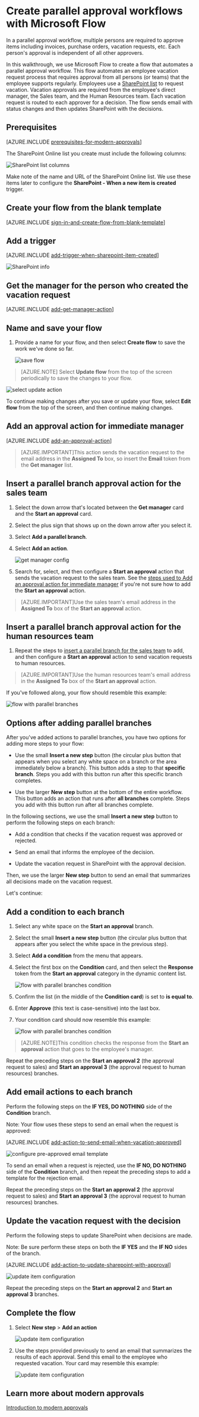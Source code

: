 <properties
    pageTitle="Create a parallel modern approval workflow | Microsoft Flow"
    description="Create a parallel modern approval workflow"
    services=""
    suite="flow"
    documentationCenter="na"
    authors="MSFTMan"
    manager="anneta"
    editor=""
    tags=""/>

<tags
   ms.service="flow"
   ms.devlang="na"
   ms.topic="article"
   ms.tgt_pltfrm="na"
   ms.workload="na"
   ms.date="06/08/2017"
   ms.author="deonhe"/>

# Create parallel approval workflows with Microsoft Flow

In a parallel approval workflow, multiple persons are required to approve items including invoices, purchase orders, vacation requests, etc. Each person's approval is independent of all other approvers.

In this walkthrough, we use Microsoft Flow to create a flow that automates a parallel approval workflow. This flow automates an employee vacation request process that requires approval from all persons (or teams) that the employee supports regularly. Employees use a [SharePoint list](https://support.office.com/article/Introduction-to-lists-0a1c3ace-def0-44af-b225-cfa8d92c52d7) to request vacation. Vacation approvals are required from the employee's direct manager, the Sales team, and the Human Resources team. Each vacation request is routed to each approver for a decision. The flow sends email with status changes and then updates SharePoint with the decisions.

## Prerequisites

[AZURE.INCLUDE [prerequisites-for-modern-approvals](../includes/prerequisites-for-modern-approvals.md)]

The SharePoint Online list you create must include the following columns:

   ![SharePoint list columns](./media/parallel-modern-approvals/sharepoint-columns.png)

Make note of the name and URL of the SharePoint Online list. We use these items later to configure the **SharePoint - When a new item is created** trigger.

## Create your flow from the blank template

[AZURE.INCLUDE [sign-in-and-create-flow-from-blank-template](../includes/sign-in-and-create-flow-from-blank-template.md)]

## Add a trigger

[AZURE.INCLUDE [add-trigger-when-sharepoint-item-created](../includes/sign-in-and-create-flow-from-blank-template.md)]

   ![SharePoint info](../includes/media/parallel-modern-approvals/select-sharepoint-site-info.png)

## Get the manager for the person who created the vacation request

[AZURE.INCLUDE [add-get-manager-action](../includes/add-get-manager-action.md)]

## Name and save your flow

1. Provide a name for your flow, and then select **Create flow** to save the work we've done so far.

   ![save flow](./media/parallel-modern-approvals/save.png)

>[AZURE.NOTE] Select **Update flow** from the top of the screen periodically to save the changes to your flow.

   ![select update action](./media/parallel-modern-approvals/update.png)

To continue making changes after you save or update your flow, select **Edit flow** from the top of the screen, and then continue making changes.

## Add an approval action for immediate manager

[AZURE.INCLUDE [add-an-approval-action](../includes/add-an-approval-action.md)]


>[AZURE.IMPORTANT]This action sends the vacation request to the email address in the **Assigned To** box, so insert the **Email** token from the **Get manager** list.

## Insert a parallel branch approval action for the sales team

1. Select the down arrow that's located between the **Get manager** card and the **Start an approval** card.

1. Select the plus sign that shows up on the down arrow after you select it.

1. Select **Add a parallel branch**.

1. Select **Add an action**.

   ![get manager config](./media/parallel-modern-approvals/add-parallel-branch.png)

1. Search for, select, and then configure a **Start an approval** action that sends the vacation request to the sales team. See the [steps used to Add an approval action for immediate manager](parallel-modern-approvals.md/#Add-an-approval-action-for-immediate-manager) if you're not sure how to add the **Start an approval** action.

>[AZURE.IMPORTANT]Use the sales team's email address in the **Assigned To** box of the **Start an approval** action.

## Insert a parallel branch approval action for the human resources team

1. Repeat the steps to [insert a parallel branch for the sales team](parallel-modern-approvals.md/#Insert-a-parallel-branch-approval-action-for-the-sales-team) to add, and then configure a **Start an approval** action to send vacation requests to human resources.

>[AZURE.IMPORTANT]Use the human resources team's email address in the **Assigned To** box of the **Start an approval** action.

If you've followed along, your flow should resemble this example:

   ![flow with parallel branches](./media/parallel-modern-approvals/flow-with-parallel-branches.png)

## Options after adding parallel branches

After you've added actions to parallel branches, you have two options for adding more steps to your flow:

- Use the small **Insert a new step** button (the circular plus button that appears when you select any white space on a branch or the area immediately below a branch). This button adds a step to that **specific branch**. Steps you add with this button run after this specific branch completes.

- Use the larger **New step** button at the bottom of the entire workflow. This button adds an action that runs after **all branches** complete. Steps you add with this button run after all branches complete.

In the following sections, we use the small **Insert a new step** button to perform the following steps on each branch:

- Add a condition that checks if the vacation request was approved or rejected.

- Send an email that informs the employee of the decision.

- Update the vacation request in SharePoint with the approval decision.

Then, we use the larger **New step** button to send an email that summarizes all decisions made on the vacation request.

Let's continue:

## Add a condition to each branch

1. Select any white space on the **Start an approval** branch.
1. Select the small **Insert a new step** button (the circular plus button that appears after you select the white space in the previous step).
1. Select **Add a condition** from the menu that appears.
1. Select the first box on the **Condition** card, and then select the **Response** token from the **Start an approval** category in the dynamic content list.

   ![flow with parallel branches condition](./media/parallel-modern-approvals/configure-approval-condition.png)

1. Confirm the list (in the middle of the **Condition card**) is set to **is equal to**.
1. Enter **Approve** (this text is case-sensitive) into the last box.
1. Your condition card should now resemble this example:

   ![flow with parallel branches condition](../includes/media/parallel-modern-approvals/condition-card.png)

>[AZURE.NOTE]This condition checks the response from the **Start an approval** action that goes to the employee's manager.

Repeat the preceding steps on the **Start an approval 2** (the approval request to sales) and **Start an approval 3** (the approval request to human resources) branches.

## Add email actions to each branch

Perform the following steps on the **IF YES, DO NOTHING** side of the **Condition** branch.

   Note: Your flow uses these steps to send an email when the request is approved:

[AZURE.INCLUDE [add-action-to-send-email-when-vacation-approved](../includes/add-action-to-send-email-when-vacation-approved.md)]

   ![configure pre-approved email template](../includes/media/parallel-modern-approvals/yes-email-config.png)

To send an email when a request is rejected, use the **IF NO, DO NOTHING** side of the **Condition** branch, and then repeat the preceding steps to add a template for the rejection email.

Repeat the preceding steps on the **Start an approval 2** (the approval request to sales) and **Start an approval 3** (the approval request to human resources) branches.

## Update the vacation request with the decision

Perform the following steps to update SharePoint when decisions are made.

   Note: Be sure perform these steps on both the **IF YES** and the **IF NO** sides of the branch.

[AZURE.INCLUDE [add-action-to-update-sharepoint-with-approval](../includes/add-action-to-update-sharepoint-with-approval.md)]

   ![update item configuration](./media/parallel-modern-approvals/configure-update-item.png)

Repeat the preceding steps on the **Start an approval 2** and **Start an approval 3** branches.

## Complete the flow

1. Select **New step** > **Add an action**

   ![update item configuration](../includes/media/parallel-modern-approvals/add-an-action-2-step.png)

1. Use the steps provided previously to send an email that summarizes the results of each approval. Send this email to the employee who requested vacation. Your card may resemble this example:

   ![update item configuration](./media/parallel-modern-approvals/final-email-card.png)

## Learn more about modern approvals

[Introduction to modern approvals](./modern-approvals.md)
